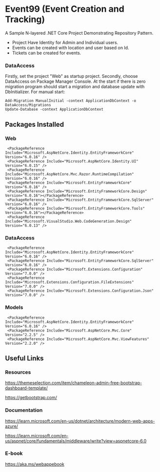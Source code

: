 # Event99 (Event Creation and Tracking)
A Sample N-layered .NET Core Project Demonstrating Repository Pattern.

* Project Have Identity for Admin and Individual users.
* Events can be created with location and user based on Id.
* Tickets can be created for events.


### DataAccess
Firstly, set the project "Web" as startup project.
Secondly, choose DataAccess on Package Manager Console.
At the start if there is zero migration program should start a migration and database update with DbInitializer. For manual start:
```
Add-Migration ManualInitial -context ApplicationDbContext -o DataAccess/Migrations
Update-Database -context ApplicationDbContext
```
## Packages Installed

### Web
```
 <PackageReference Include="Microsoft.AspNetCore.Identity.EntityFrameworkCore" Version="6.0.16" />
 <PackageReference Include="Microsoft.AspNetCore.Identity.UI" Version="6.0.15" />
 <PackageReference Include="Microsoft.AspNetCore.Mvc.Razor.RuntimeCompilation" Version="6.0.16" />
 <PackageReference Include="Microsoft.EntityFrameworkCore" Version="6.0.16" />
 <PackageReference Include="Microsoft.EntityFrameworkCore.Design" Version="6.0.16"></PackageReference>
 <PackageReference Include="Microsoft.EntityFrameworkCore.SqlServer" Version="6.0.16" />
 <PackageReference Include="Microsoft.EntityFrameworkCore.Tools" Version="6.0.16"></PackageReference>
 <PackageReference Include="Microsoft.VisualStudio.Web.CodeGeneration.Design" Version="6.0.13" />
```


### DataAccess
```
 <PackageReference Include="Microsoft.AspNetCore.Identity.EntityFrameworkCore" Version="6.0.16" />
 <PackageReference Include="Microsoft.EntityFrameworkCore.SqlServer" Version="6.0.16" />
 <PackageReference Include="Microsoft.Extensions.Configuration" Version="7.0.0" />
 <PackageReference Include="Microsoft.Extensions.Configuration.FileExtensions" Version="7.0.0" />
 <PackageReference Include="Microsoft.Extensions.Configuration.Json" Version="7.0.0" />
```

### Models
```
 <PackageReference Include="Microsoft.AspNetCore.Identity.EntityFrameworkCore" Version="6.0.16" />
 <PackageReference Include="Microsoft.AspNetCore.Mvc.Core" Version="2.2.5" />
 <PackageReference Include="Microsoft.AspNetCore.Mvc.ViewFeatures" Version="2.2.0" />
```


## Useful Links

### Resources
https://themeselection.com/item/chameleon-admin-free-bootstrap-dashboard-template/

https://getbootstrap.com/

### Documentation
https://learn.microsoft.com/en-us/dotnet/architecture/modern-web-apps-azure/

https://learn.microsoft.com/en-us/aspnet/core/fundamentals/middleware/write?view=aspnetcore-6.0

### E-book
https://aka.ms/webappebook
